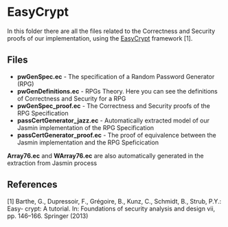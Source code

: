 # EasyCrypt
In this folder there are all the files related to the Correctness and Security proofs of our implementation, using the [EasyCrypt](#https://www.easycrypt.info/trac) framework [1].

## Files
* **pwGenSpec.ec** - The specification of a Random Password Generator (RPG)
* **pwGenDefinitions.ec** - RPGs Theory. Here you can see the definitions of Correctness and Security for a RPG
* **pwGenSpec_proof.ec** - The Correctness and Security proofs of the RPG Specification
* **passCertGenerator_jazz.ec** - Automatically extracted model of our Jasmin implementation of the RPG Specification
* **passCertGenerator_proof.ec** - The proof of equivalence between the Jasmin implementation and the RPG Speficication

**Array76.ec** and **WArray76.ec** are also automatically generated in the extraction from Jasmin process


## References
[1]
Barthe, G., Dupressoir, F., Grégoire, B., Kunz, C., Schmidt, B., Strub, P.Y.: Easy-
crypt: A tutorial. In: Foundations of security analysis and design vii, pp. 146–166.
Springer (2013)
